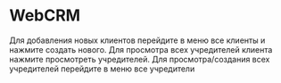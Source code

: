 # WebCRM

Для добавления новых клиентов перейдите в меню все клиенты и нажмите создать нового. Для просмотра всех учредителей клиента нажмите просмотреть учредителей.
Для просмотра/создания всех учредителей перейдите в меню все учредители
